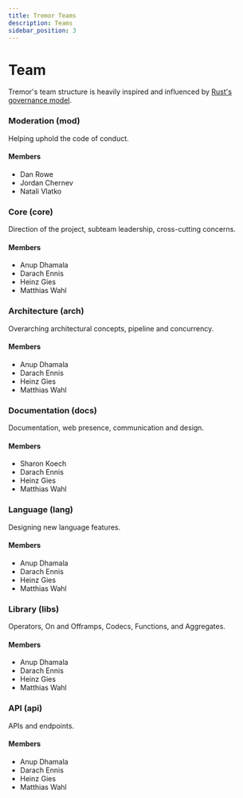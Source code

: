 ```yaml
---
title: Tremor Teams
description: Teams
sidebar_position: 3
---
```


# Team

Tremor's team structure is heavily inspired and influenced by [Rust's governance model](https://www.rust-lang.org/governance).

### Moderation (mod)

Helping uphold the code of conduct.

#### Members

* Dan Rowe
* Jordan Chernev
* Natali Vlatko

### Core (core)

Direction of the project, subteam leadership, cross-cutting concerns.

#### Members

* Anup Dhamala
* Darach Ennis
* Heinz Gies
* Matthias Wahl

### Architecture (arch)

Overarching architectural concepts, pipeline and concurrency.

#### Members

* Anup Dhamala
* Darach Ennis
* Heinz Gies
* Matthias Wahl


### Documentation (docs)

Documentation, web presence, communication and design.

#### Members

* Sharon Koech
* Darach Ennis
* Heinz Gies
* Matthias Wahl

### Language (lang)

Designing new language features.

#### Members

* Anup Dhamala
* Darach Ennis
* Heinz Gies
* Matthias Wahl

### Library (libs)

Operators, On and Offramps, Codecs, Functions, and Aggregates.

#### Members

* Anup Dhamala
* Darach Ennis
* Heinz Gies
* Matthias Wahl

### API (api)

APIs and endpoints.

#### Members

* Anup Dhamala
* Darach Ennis
* Heinz Gies
* Matthias Wahl

